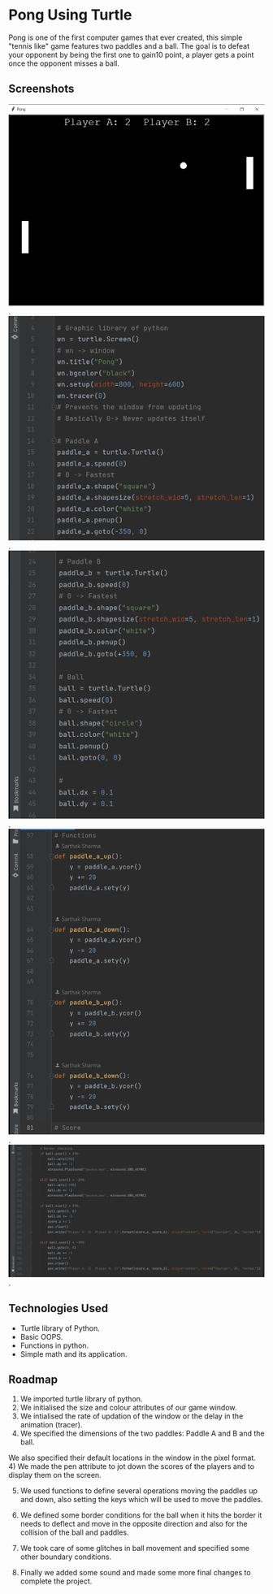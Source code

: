
# Pong Using Turtle

Pong is one of the first computer games that ever created, this simple "tennis like" game features two paddles and a ball.
The goal is to defeat your opponent by being the first one to gain10 point, a player gets a point once the opponent misses a ball.

## Screenshots
![Game](https://github.com/SarthakSharma465/Pong-using-Turtle/blob//main/Screenshots/1.png).
![Paddle A](https://github.com/SarthakSharma465/Pong-using-Turtle/blob//main/Screenshots/Screenshot%20(541).png).
![Paddle B](https://github.com/SarthakSharma465/Pong-using-Turtle/blob//main/Screenshots/Screenshot%20(542).png).
![Functions](https://github.com/SarthakSharma465/Pong-using-Turtle/blob//main/Screenshots/Screenshot%20(539).png).
![Border Conditions](https://github.com/SarthakSharma465/Pong-using-Turtle/blob//main/Screenshots/Screenshot%20(540).png).

## Technologies Used

- 	Turtle library of Python.
-	Basic OOPS.
-	Functions in python.
-	Simple math and its application.



## Roadmap

1) We imported turtle library of python.
2) We initialised the size and colour attributes of our game window.
3) We intialised the rate of updation of the window or the delay in the animation (tracer).
3) We specified the dimensions of the two paddles: Paddle A and B and the ball. 
 
 
 
We also specified their default locations in the window in the pixel format.
4) We made the pen attribute to jot down the scores of the players and to display them on the screen.
 
5) We used functions to define several operations moving the paddles up and down, also setting the keys  which will be used to move the paddles.

6) We defined some border conditions for the ball when it hits the border it needs to deflect and move in the opposite direction and also for the collision of the ball and paddles.
 
 
7) We took care of some glitches in ball movement and specified some other boundary conditions.
8) Finally we added some sound and made some more final changes to complete the project.


